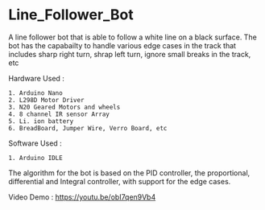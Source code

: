 # Line_Follower_Bot
A line follower bot that is able to follow a white line on a black surface. The bot has the capabailty to handle various edge cases in the track that includes sharp right turn, shrap left turn, ignore small breaks in the track, etc 

Hardware Used : 
    
    1. Arduino Nano
    2. L298D Motor Driver
    3. N20 Geared Motors and wheels
    4. 8 channel IR sensor Array
    5. Li. ion battery
    6. BreadBoard, Jumper Wire, Verro Board, etc

Software Used :

    1. Arduino IDLE


The algorithm for the bot is based on the PID controller, the proportional, differential and Integral controller, with support for the edge cases. 

Video Demo : https://youtu.be/obI7qen9Vb4